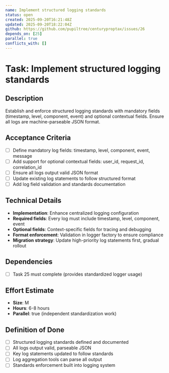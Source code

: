 ```yaml
---
name: Implement structured logging standards
status: open
created: 2025-09-20T16:21:48Z
updated: 2025-09-20T18:22:04Z
github: https://github.com/pupiltree/centuryproptax/issues/26
depends_on: [25]
parallel: true
conflicts_with: []
---
```


# Task: Implement structured logging standards

## Description
Establish and enforce structured logging standards with mandatory fields (timestamp, level, component, event) and optional contextual fields. Ensure all logs are machine-parseable JSON format.

## Acceptance Criteria
- [ ] Define mandatory log fields: timestamp, level, component, event, message
- [ ] Add support for optional contextual fields: user_id, request_id, correlation_id
- [ ] Ensure all logs output valid JSON format
- [ ] Update existing log statements to follow structured format
- [ ] Add log field validation and standards documentation

## Technical Details
- **Implementation**: Enhance centralized logging configuration
- **Required fields**: Every log must include timestamp, level, component, event
- **Optional fields**: Context-specific fields for tracing and debugging
- **Format enforcement**: Validation in logger factory to ensure compliance
- **Migration strategy**: Update high-priority log statements first, gradual rollout

## Dependencies
- [ ] Task 25 must complete (provides standardized logger usage)

## Effort Estimate
- **Size**: M
- **Hours**: 6-8 hours
- **Parallel**: true (independent standardization work)

## Definition of Done
- [ ] Structured logging standards defined and documented
- [ ] All logs output valid, parseable JSON
- [ ] Key log statements updated to follow standards
- [ ] Log aggregation tools can parse all output
- [ ] Standards enforcement built into logging system
